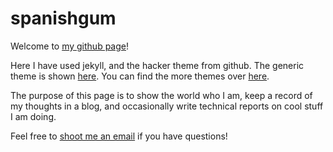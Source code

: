 # spanishgum

Welcome to [my github page](http://spanishgum.github.io/)!

Here I have used jekyll, and the hacker theme from github. The generic theme is shown [here](http://pages-themes.github.io/hacker). You can find the more themes over [here](https://github.com/pages-themes/).

The purpose of this page is to show the world who I am, keep a record of my thoughts in a blog, and occasionally write technical reports on cool stuff I am doing.

Feel free to [shoot me an email](mailto:spanishgum@gmail.com) if you have questions!
